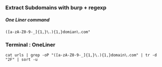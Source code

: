 ### Extract Subdomains with burp + regexp
##### One Liner command
```
([a-zA-Z0-9-_]{1,}\.){1,}domian\.com"
```

### Terminal : OneLiner
```
cat urls | grep -oP "([a-zA-Z0-9-_]{1,}\.){1,}domain\.com" | tr -d "2F" | sort -u
```

